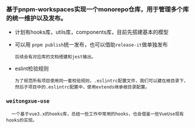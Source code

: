 ### 基于pnpm-workspaces实现一个monorepo仓库，用于管理多个库的统一维护以及发布。

- 计划有hooks库，utils库，components库，目前先搭建基本的模型

- 可以用 ```pnpm publish```统一发布，也可以借助```release-it```做单独发布 


      后续会有对应库的文档搭建和jest输出。


- eslint检验规则
      
      为了规范所有项目使用同一套校验规则，.eslintrc配置文件，我们可以建在根目录下，然后子项目中的.eslintrc配置中，使用extends继承根目录配置。

### ```weitongxue-use```
      一个基于vue3.x的hooks库，总结一些工作中常用的hooks，也会借鉴一些VueUse现有hooks的实现。


